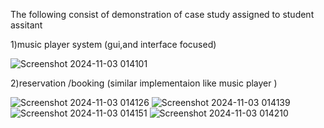 The following consist of demonstration of case study assigned to student assitant 

1)music player system (gui,and interface focused)



![Screenshot 2024-11-03 014101](https://github.com/user-attachments/assets/a330e551-f284-4104-a743-d68d8083ac3b)




2)reservation /booking (similar implementaion like music player )





![Screenshot 2024-11-03 014126](https://github.com/user-attachments/assets/36f51d13-3345-45ad-b3d3-c34c5d0b6bab)
![Screenshot 2024-11-03 014139](https://github.com/user-attachments/assets/f1880265-d8f5-4650-9bf0-9bf7ed1bfaf2)
![Screenshot 2024-11-03 014151](https://github.com/user-attachments/assets/cbdf5060-2bb3-4872-9c45-f0445a52ba61)
![Screenshot 2024-11-03 014210](https://github.com/user-attachments/assets/27b699a8-9eee-4fa8-a8a9-dcf510e9e59c)



